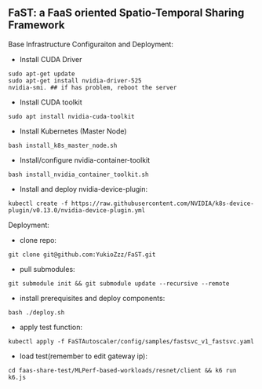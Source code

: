 ## FaST: a FaaS oriented Spatio-Temporal Sharing Framework

Base Infrastructure Configuraiton and Deployment:
- Install CUDA Driver
```
sudo apt-get update
sudo apt-get install nvidia-driver-525
nvidia-smi. ## if has problem, reboot the server
```

- Install CUDA toolkit
```
sudo apt install nvidia-cuda-toolkit
```

- Install Kubernetes (Master Node)
```
bash install_k8s_master_node.sh
```

- Install/configure nvidia-container-toolkit
```
bash install_nvidia_container_toolkit.sh
```

- Install and deploy nvidia-device-plugin:
```
kubectl create -f https://raw.githubusercontent.com/NVIDIA/k8s-device-plugin/v0.13.0/nvidia-device-plugin.yml
```

Deployment:

- clone repo:
```
git clone git@github.com:YukioZzz/FaST.git
```
- pull submodules:
```
git submodule init && git submodule update --recursive --remote
```
- install prerequisites and deploy components:
```
bash ./deploy.sh
```
- apply test function:
```
kubectl apply -f FaSTAutoscaler/config/samples/fastsvc_v1_fastsvc.yaml
```
- load test(remember to edit gateway ip):
```
cd faas-share-test/MLPerf-based-workloads/resnet/client && k6 run k6.js 
```

